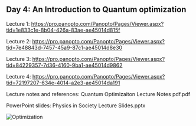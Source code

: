 ## Day 4: An Introduction to Quantum optimization


Lecture 1: https://pro.panopto.com/Panopto/Pages/Viewer.aspx?tid=1e833c1e-8b04-426a-83ae-ae45014d815f

Lecture 2: https://pro.panopto.com/Panopto/Pages/Viewer.aspx?tid=7e48843d-7457-45a9-87c1-ae45014d8e30

Lecture 3: https://pro.panopto.com/Panopto/Pages/Viewer.aspx?tid=84229357-7d36-4160-9ba1-ae45014d9862

Lecture 4: https://pro.panopto.com/Panopto/Pages/Viewer.aspx?tid=72197207-634e-4014-a2e3-ae45014da191

Lecture notes and references: Quantum Optimizaiton Lecture Notes pdf.pdf

PowerPoint slides: Physics in Society Lecture Slides.pptx

![Optimization](https://user-images.githubusercontent.com/97832483/155039841-0a22825f-abd3-4dff-a0ea-a08b68661549.jpeg)



